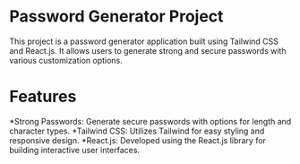 # Password Generator Project
This project is a password generator application built using Tailwind CSS and React.js. It allows users to generate strong and secure passwords with various customization options.

# Features
*Strong Passwords: Generate secure passwords with options for length and character types.
*Tailwind CSS: Utilizes Tailwind for easy styling and responsive design.
*React.js: Developed using the React.js library for building interactive user interfaces.